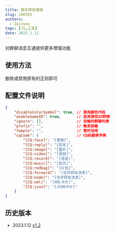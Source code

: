 ```yaml
---
title: 聊天转发增强
slug: CHATEX
authors: 
  - Zaitonn
tags: [JS,工具]
date: 2023.1.12
---
```


对群聊消息互通提供更多增强功能

<!--truncate-->

## 使用方法

删除或禁用原有的正则即可

## 配置文件说明

```json
{
    "disableColorSymbol": true, // 禁用颜色代码
    "enableGameID": true,       // 启用游戏ID转换
    "ignore": [],               // 忽略的群聊列表
    "prefix": "",               // 触发前缀
    "temple": "",               // 暂时没用
    "cqCode": {                 // CQ码替换字典
        "[CQ:face]": "[表情]",
        "[CQ:reply]": "[回复]",
        "[CQ:image]": "[图片]",
        "[CQ:video]": "[视频]",
        "[CQ:record]": "[语音]",
        "[CQ:music]": "[音乐]",
        "[CQ:redbag]": "[红包]",
        "[CQ:forward]": "[合并转发消息]",
        "[CQ:node]": "[合并转发消息]",
        "[CQ:xml]": "[XML卡片]",
        "[CQ:json]": "[JSON卡片]"
    }
}
```

## 历史版本

- 2023.1.12 [v1.2](https://download.serein.cc/https://raw.githubusercontent.com/Zaitonn/Serein-Docs/publish/JS/CHATEX/v1.2/CHATEX.js)
